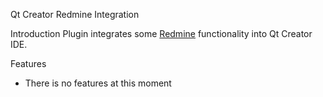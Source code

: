 Qt Creator Redmine Integration

Introduction
Plugin integrates some [Redmine](http://www.redmine.org/ "Redmine") functionality into Qt Creator IDE.

Features
* There is no features at this moment
